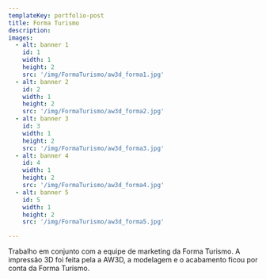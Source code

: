 ```yaml
---
templateKey: portfolio-post
title: Forma Turismo
description: 
images:
  - alt: banner 1
    id: 1
    width: 1
    height: 2
    src: '/img/FormaTurismo/aw3d_forma1.jpg'
  - alt: banner 2
    id: 2
    width: 1
    height: 2
    src: '/img/FormaTurismo/aw3d_forma2.jpg'
  - alt: banner 3
    id: 3
    width: 1
    height: 2
    src: '/img/FormaTurismo/aw3d_forma3.jpg'
  - alt: banner 4
    id: 4
    width: 1
    height: 2
    src: '/img/FormaTurismo/aw3d_forma4.jpg'
  - alt: banner 5
    id: 5
    width: 1
    height: 2
    src: '/img/FormaTurismo/aw3d_forma5.jpg'

---
```

Trabalho em conjunto com a equipe de marketing da Forma Turismo. A impressão 3D foi feita pela a AW3D, a modelagem e o acabamento ficou por conta da Forma Turismo.
